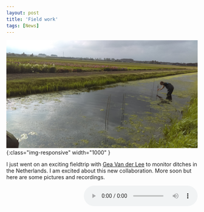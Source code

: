 ```yaml
---
layout: post
title: 'Field work'
tags: [News]
---
```


![flier](/assets/img/IMAG0995.jpg){:class="img-responsive" width="1000" }

I just went on an exciting fieldtrip with [Gea Van der Lee](https://www.researchgate.net/profile/Gea_Van_Der_Lee) to monitor ditches in the Netherlands. I am excited about this new collaboration. More soon but here are some pictures and recordings.

<p style="text-align:left;">
<span style="float:right;">
<audio src="/assets/rec/recs_Gea.wav" preload controls></audio>
</span>
</p>
